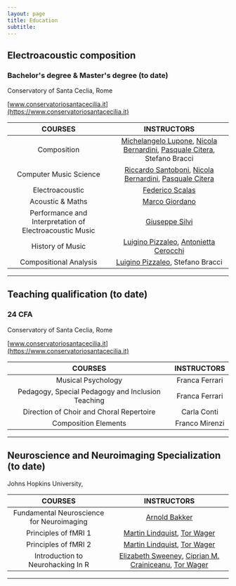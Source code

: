 ```yaml
---
layout: page
title: Education
subtitle:
---
```


## Electroacoustic composition
###  Bachelor's degree & Master's degree (to date)

Conservatory of Santa Ceclia, Rome

[www.conservatoriosantacecilia.it](https://www.conservatoriosantacecilia.it)


|COURSES|INSTRUCTORS|
|:---:|:---:|
|Composition|[Michelangelo Lupone](https://www.linkedin.com/in/michelangelo-lupone-3462b85b/?originalSubdomain=it), [Nicola Bernardini](https://www.linkedin.com/in/nbernardini/), [Pasquale Citera](https://www.linkedin.com/in/pasqualecitera/), Stefano Bracci|
|Computer Music Science|[Riccardo Santoboni](https://www.linkedin.com/in/riccardo-santoboni-61922824/), [Nicola Bernardini](https://www.linkedin.com/in/nbernardini/), [Pasquale Citera](https://www.linkedin.com/in/pasqualecitera/)|
|Electroacoustic|[Federico Scalas](https://www.linkedin.com/in/federico-scalas-9a897835/)|
|Acoustic & Maths|[Marco Giordano](https://www.linkedin.com/in/marco-giordano-2069721/?miniProfileUrn=urn%3Ali%3Afs_miniProfile%3AACoAAABSAaYBPASp7VwurWHgwgqPZCVT_5DPBec)|
|Performance and Interpretation of Electroacoustic Music|[Giuseppe Silvi](https://www.linkedin.com/in/giuseppesilvi/?miniProfileUrn=urn%3Ali%3Afs_miniProfile%3AACoAAAT9h6ABl5G90PgEevQCwOVo5Nf2GgLKjME)|
|History of Music|[Luigino Pizzaleo](https://www.linkedin.com/in/luigi-pizzaleo-23539320/?miniProfileUrn=urn%3Ali%3Afs_miniProfile%3AACoAAART0okBfHa63M5RNBZAqkk_v8x4ebTGMTk), [Antonietta Cerocchi](https://www.linkedin.com/in/antonietta-cerocchi-42734a110/)|
|Compositional Analysis|[Luigino Pizzaleo](https://www.linkedin.com/in/luigi-pizzaleo-23539320/?miniProfileUrn=urn%3Ali%3Afs_miniProfile%3AACoAAART0okBfHa63M5RNBZAqkk_v8x4ebTGMTk), Stefano Bracci|

______________

## Teaching qualification (to date)
###  24 CFA

Conservatory of Santa Ceclia, Rome

[www.conservatoriosantacecilia.it](https://www.conservatoriosantacecilia.it)

|COURSES|INSTRUCTORS|
|:---:|:---:|
|Musical Psychology|Franca Ferrari|
|Pedagogy, Special Pedagogy and Inclusion Teaching|Franca Ferrari|
|Direction of Choir and Choral Repertoire|Carla Conti|
|Composition Elements|Franco Mirenzi|

______________

## Neuroscience and Neuroimaging Specialization (to date)

Johns Hopkins University,

[](https://www.coursera.org/specializations/computational-neuroscience)

|COURSES|INSTRUCTORS|
|:---:|:---:|
|Fundamental Neuroscience for Neuroimaging|[Arnold Bakker](https://www.coursera.org/instructor/~27713092)|
|Principles of fMRI 1|[Martin Lindquist](https://www.coursera.org/instructor/martinlindquist), [Tor Wager](https://www.coursera.org/instructor/~7303121)|
|Principles of fMRI 2|[Martin Lindquist](https://www.coursera.org/instructor/martinlindquist), [Tor Wager](https://www.coursera.org/instructor/~7303121)|
|Introduction to Neurohacking In R|[Elizabeth Sweeney](https://www.coursera.org/instructor/~2888342), [Ciprian M. Crainiceanu](https://www.coursera.org/instructor/~19543713),  [Tor Wager](https://www.coursera.org/instructor/~7303121)|

______________
